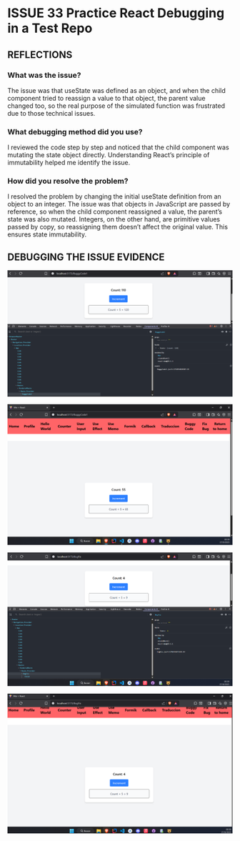 # ISSUE 33 Practice React Debugging in a Test Repo

## REFLECTIONS

### What was the issue?

The issue was that useState was defined as an object, and when the child
component tried to reassign a value to that object, the parent value changed
too, so the real purpose of the simulated function was frustrated due to those
technical issues.

### What debugging method did you use?

I reviewed the code step by step and noticed that the child component was
mutating the state object directly. Understanding React’s principle of
immutability helped me identify the issue.

### How did you resolve the problem?

I resolved the problem by changing the initial useState definition from an
object to an integer. The issue was that objects in JavaScript are passed by
reference, so when the child component reassigned a value, the parent’s state
was also mutated. Integers, on the other hand, are primitive values passed by
copy, so reassigning them doesn’t affect the original value. This ensures state
immutability.

## DEBUGGING THE ISSUE EVIDENCE

![Original Issue](assets/1.png)

![Original Issue](assets/4.png)

![Bug Fix](assets/2.png)

![Bug Fix](assets/3.png)
